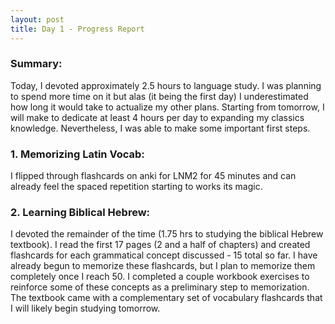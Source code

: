 ```yaml
---
layout: post
title: Day 1 - Progress Report
---
```


### Summary:

Today, I devoted approximately 2.5 hours to language study. I was planning to spend more time on it but alas (it being the first day) I underestimated how long it would take to actualize my other plans. Starting from tomorrow, I will make to dedicate at least 4 hours per day to expanding my classics knowledge. Nevertheless, I was able to make some important first steps.

### 1. Memorizing Latin Vocab:
I flipped through flashcards on anki for LNM2 for 45 minutes and can already feel the spaced repetition starting to works its magic.
### 2. Learning Biblical Hebrew:
I devoted the remainder of the time (1.75 hrs to studying the biblical Hebrew textbook). I read the first 17 pages (2 and a half of chapters) and created flashcards for each grammatical concept discussed - 15 total so far. I have already begun to memorize these flashcards, but I plan to memorize them completely once I reach 50. I completed a couple workbook exercises to reinforce some of these concepts as a preliminary step to memorization. The textbook came with a complementary set of vocabulary flashcards that I will likely begin studying tomorrow.
